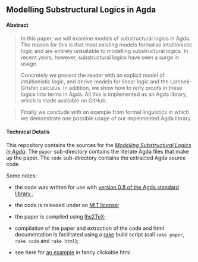 ## Modelling Substructural Logics in Agda

#### Abstract

> In this paper, we will examine models of substructural logics in
> Agda. The reason for this is that most existing models formalise
> intuitionistic logic and are entirely unsuitable to modelling
> substructural logics. In recent years, however, substructural logics
> have seen a surge in usage.
>
> Concretely we present the reader with an explicit model of
> intuitionistic logic, and derive models for linear logic and the
> Lambek-Grishin calculus. In addition, we show how to reify proofs in
> these logics into terms in Agda. All this is implemented as an Agda
> library, which is made available on GitHub.

> Finally we conclude with an example from formal linguistics in which
> we demonstrate one possible usage of our implemented Agda library.

#### Technical Details

This repository contains the sources for the *[Modelling Substructural Logics in Agda](/SubstructuralLogicsInAgda.pdf?raw=true)*.
The `paper` sub-directory contains the literate Agda files that make up the paper.
The `code` sub-directory contains the extracted Agda source code.

Some notes:

  - the code was written for use with [version 0.8 of the Agda standard library
    ](https://github.com/agda/agda-stdlib/releases/tag/v0.8);

  - the code is released under an [MIT license](code/LICENSE);

  - the paper is compiled using [lhs2TeX](http://www.andres-loeh.de/lhs2tex/);

  - compilation of the paper and extraction of the code and html
    documentation is facilitated using a [rake](http://rake.rubyforge.org/)
    build script (call `rake paper`, `rake code` and `rake html`);

  - see here for [an example](http://pepijnkokke.github.io/SubstructuralLogicsInAgda/html/paper.html)
    in fancy clickable html.
